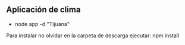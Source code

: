 
## Aplicación de clima

- node app -d "Tijuana"

Para instalar no olvidar en la carpeta de descarga ejecutar: npm install
